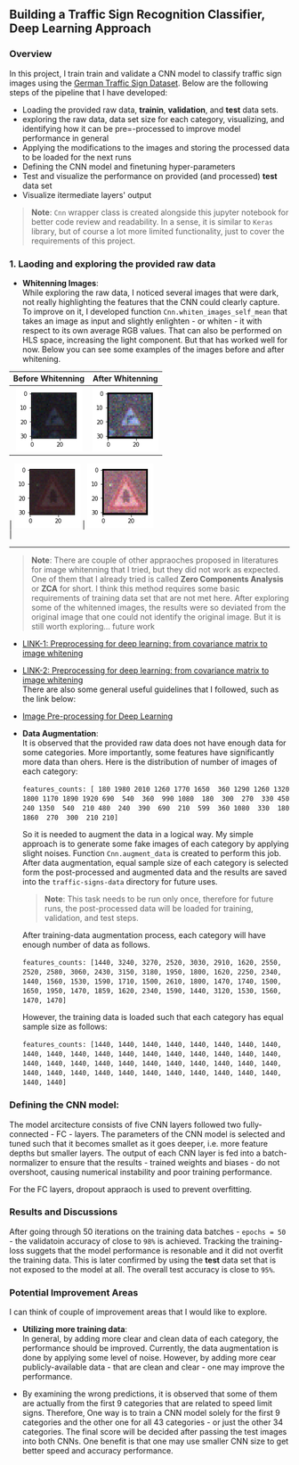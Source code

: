 ## Building a Traffic Sign Recognition Classifier, Deep Learning Approach 

### Overview  

In this project, I train train and validate a CNN model to classify traffic sign images using the [German Traffic Sign Dataset](http://benchmark.ini.rub.de/?section=gtsrb&subsection=dataset). Below are the following steps of the pipeline that I have developed:  

- Loading the provided raw data, **trainin**, **validation**, and **test** data sets. 
- exploring the raw data, data set size for each category, visualizing, and identifying how it can be pre=-processed to improve model performance in general 
- Applying the modifications to the images and storing the processed data to be loaded for the next runs 
- Defining the CNN model and finetuning hyper-parameters  
- Test and visualize the performance on provided (and processed) **test** data set 
- Visualize itermediate layers' output 

> **Note**: `Cnn` wrapper class is created alongside this jupyter notebook for better code review and readability. In a sense, it is similar to `Keras` library, but of course a lot more limited functionality, just to cover the requirements of this project.  

### 1. Laoding and exploring the provided raw data  

- **Whitenning Images**:  
    While exploring the raw data, I noticed several images that were dark, not really highlighting the features that the CNN could clearly capture. To improve on it, I developed function `Cnn.whiten_images_self_mean` that takes an image as input and slightly enlighten - or whiten - it with respect to its own average RGB values. That can also be performed on HLS space, increasing the light component. But that has worked well for now. Below you can see some examples of the images before and after whitening.  

Before Whitenning             |  After Whitenning
:-------------------------:|:-------------------------:
![Before](Images/sample-01-d.png)  |  ![After](Images/sample-01.png)  
 | 
![Before](Images/sample-02-d.png)  |  ![After](Images/sample-02.png)  
 |

***
> **Note**:
There are couple of other appraoches proposed in literatures for image whitenning that I tried, but they did not work as expected. One of them that I already tried is called **Zero Components Analysis** or **ZCA** for short. I think this method requires some basic requirements of training data set that are not met here. After exploring some of the whitenned images, the results were so deviated from the original image that one could not identify the original image. But it is still worth exploring... future work  
- [LINK-1: Preprocessing for deep learning: from covariance matrix to image whitening](https://hadrienj.github.io/posts/Preprocessing-for-deep-learning/)
- [LINK-2: Preprocessing for deep learning: from covariance matrix to image whitening](https://www.freecodecamp.org/news/preprocessing-for-deep-learning-from-covariance-matrix-to-image-whitening-9e2b9c75165c/)  
There are also some general useful guidelines that I followed, such as the link below: 
- [Image Pre-processing for Deep Learning](https://towardsdatascience.com/image-pre-processing-c1aec0be3edf) 

  

- **Data Augmentation**:  
    It is observed that the provided raw data does not have enough data for some categories. More importantly, some features have significantly more data than ohers. Here is the distribution of number of images of each category:  
    
    `features_counts: [ 180 1980 2010 1260 1770 1650  360 1290 1260 1320 1800 1170 1890 1920 690  540  360  990 1080  180  300  270  330 450  240 1350  540  210 480  240  390  690  210  599  360 1080  330  180 1860  270  300  210 210]`
    
    So it is needed to augment the data in a logical way. My simple approach is to generate some fake images of each category by applying slight noises. Function `Cnn.augment_data` is created to perform this job. After data augmentation, equal sample size of each category is selected form the post-processed and augmented data and the results are saved into the `traffic-signs-data` directory for future uses. 
    
    > **Note**: This task needs to be run only once, therefore for future runs, the post-processed data will be loaded for training, validation, and test steps. 
    
    After training-data augmentation process, each category will have enough number of data as follows. 
    
    `features_counts: [1440, 3240, 3270, 2520, 3030, 2910, 1620, 2550, 2520, 2580, 3060, 2430, 3150, 3180, 1950, 1800, 1620, 2250, 2340, 1440, 1560, 1530, 1590, 1710, 1500, 2610, 1800, 1470, 1740, 1500, 1650, 1950, 1470, 1859, 1620, 2340, 1590, 1440, 3120, 1530, 1560, 1470, 1470]`  
        
    However, the training data is loaded such that each category has equal sample size as follows:  
    
    `features_counts: [1440, 1440, 1440, 1440, 1440, 1440, 1440, 1440, 1440, 1440, 1440, 1440, 1440, 1440, 1440, 1440, 1440, 1440, 1440, 1440, 1440, 1440, 1440, 1440, 1440, 1440, 1440, 1440, 1440, 1440, 1440, 1440, 1440, 1440, 1440, 1440, 1440, 1440, 1440, 1440, 1440, 1440, 1440]`  
    
### Defining the CNN model:  

The model arcitecture consists of five CNN layers followed two fully-connected - FC - layers. The parameters of the CNN model is selected and tuned such that it becomes smallet as it goes deeper, i.e. more feature depths but smaller layers. The output of each CNN layer is fed into a batch-normalizer to ensure that the results - trained weights and biases - do not overshoot, causing numerical instability and poor training performance.  

For the FC layers, dropout appraoch is used to prevent overfitting. 

### Results and Discussions  

After going through 50 iterations on the training data batches - `epochs = 50` - the validatoin accuracy of close to `98%` is achieved. Tracking the training-loss suggets that the model performance is resonable and it did not overfit the training data. This is later confirmed by using the **test** data set that is not exposed to the model at all. The overall test accuracy is close to `95%`. 

### Potential Improvement Areas  

I can think of couple of improvement areas that I would like to explore. 

-  **Utilizing more training data**:  
   In general, by adding more clear and clean data of each category, the performance should be improved. Currently, the data augmentation is done by applying some level of noise. However, by adding more cear publicly-available data - that are clean and clear - one may improve the performance.  
   
-  By examining the wrong predictions, it is observed that some of them are actually from the first 9 categories that are related to speed limit signs. Therefore, One way is to train a CNN model solely for the first 9 categories and the other one for all 43 categories - or just the other 34 categories. The final score will be decided after passing the test images into both CNNs. One benefit is that one may use smaller CNN size to get better speed and accuracy performance.  

